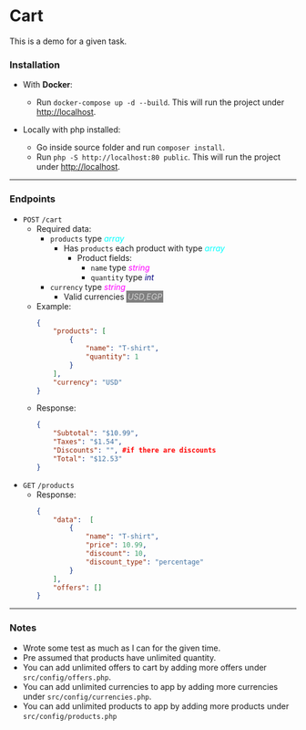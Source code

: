 # Cart

This is a demo for a given task.

### Installation

- With **Docker**:
    - Run `docker-compose up -d --build`. This will run the project under [http://localhost](http://localhost).

- Locally with php installed:
    - Go inside source folder and run `composer install`.
    - Run `php -S http://localhost:80 public`. This will run the project under [http://localhost](http://localhost).

---

### Endpoints

- `POST` `/cart`
    - Required data:
        - `products` type <span style="color: cyan">*array*</span>
            - Has `products` each product with type <span style="color: cyan">*array*</span>
                - Product fields:
                    - `name` type <span style="color: magenta">*string*</span>
                    - `quantity` type <span style="color: navy">*int*</span>
        - `currency` type <span style="color: magenta">*string*</span>
            - Valid currencies <span style="color: lightgrey; background: grey; padding: 2px">*USD,EGP*</span>
    - Example:
        ```json
        {
            "products": [
                {
                    "name": "T-shirt",
                    "quantity": 1
                }
            ],
            "currency": "USD"
        }
        ```
    - Response:
        ```json
        {
            "Subtotal": "$10.99",
            "Taxes": "$1.54",
            "Discounts": "", #if there are discounts
            "Total": "$12.53"
        }
        ```
- `GET` `/products`
    - Response:
        ```json
        {
            "data":  [
                {
                    "name": "T-shirt",
                    "price": 10.99,
                    "discount": 10,
                    "discount_type": "percentage"
                }    
            ],
            "offers": []
      }
        ```
      
---
### Notes
- Wrote some test as much as I can for the given time.
- Pre assumed that products have unlimited quantity.
- You can add unlimited offers to cart by adding more offers under `src/config/offers.php`.
- You can add unlimited currencies to app by adding more currencies under `src/config/currencies.php`.
- You can add unlimited products to app by adding more products under `src/config/products.php`